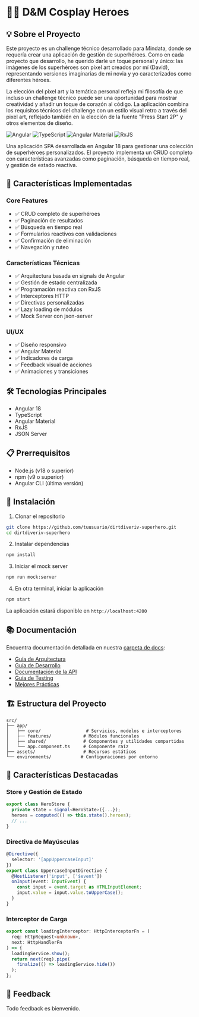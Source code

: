 # 🦸‍♂️ D&M Cosplay Heroes

## 💡 Sobre el Proyecto

Este proyecto es un challenge técnico desarrollado para Mindata, donde se requería crear una aplicación de gestión de superhéroes. Como en cada proyecto que desarrollo, he querido darle un toque personal y único: las imágenes de los superhéroes son pixel art creados por mí (David), representando versiones imaginarias de mi novia y yo caracterizados como diferentes héroes.

La elección del pixel art y la temática personal refleja mi filosofía de que incluso un challenge técnico puede ser una oportunidad para mostrar creatividad y añadir un toque de corazón al código. La aplicación combina los requisitos técnicos del challenge con un estilo visual retro a través del pixel art, reflejado también en la elección de la fuente "Press Start 2P" y otros elementos de diseño.

![Angular](https://img.shields.io/badge/Angular-18-DD0031?style=for-the-badge&logo=angular) 
![TypeScript](https://img.shields.io/badge/TypeScript-007ACC?style=for-the-badge&logo=typescript&logoColor=white)
![Angular Material](https://img.shields.io/badge/Material-18-3f51b5?style=for-the-badge&logo=angular)
![RxJS](https://img.shields.io/badge/RxJS-B7178C?style=for-the-badge&logo=reactivex&logoColor=white)

Una aplicación SPA desarrollada en Angular 18 para gestionar una colección de superhéroes personalizados. El proyecto implementa un CRUD completo con características avanzadas como paginación, búsqueda en tiempo real, y gestión de estado reactiva.

## 🚀 Características Implementadas

### Core Features
- ✅ CRUD completo de superhéroes
- ✅ Paginación de resultados
- ✅ Búsqueda en tiempo real
- ✅ Formularios reactivos con validaciones
- ✅ Confirmación de eliminación
- ✅ Navegación y ruteo

### Características Técnicas
- ✅ Arquitectura basada en signals de Angular
- ✅ Gestión de estado centralizada
- ✅ Programación reactiva con RxJS
- ✅ Interceptores HTTP
- ✅ Directivas personalizadas
- ✅ Lazy loading de módulos
- ✅ Mock Server con json-server

### UI/UX
- ✅ Diseño responsivo
- ✅ Angular Material
- ✅ Indicadores de carga
- ✅ Feedback visual de acciones
- ✅ Animaciones y transiciones

## 🛠️ Tecnologías Principales

- Angular 18
- TypeScript
- Angular Material
- RxJS
- JSON Server

## 📋 Prerrequisitos

- Node.js (v18 o superior)
- npm (v9 o superior)
- Angular CLI (última versión)

## 🔧 Instalación

1. Clonar el repositorio
```bash
git clone https://github.com/tuusuario/dirtdiveriv-superhero.git
cd dirtdiveriv-superhero
```

2. Instalar dependencias
```bash
npm install
```

3. Iniciar el mock server
```bash
npm run mock:server
```

4. En otra terminal, iniciar la aplicación
```bash
npm start
```

La aplicación estará disponible en `http://localhost:4200`

## 📚 Documentación

Encuentra documentación detallada en nuestra [carpeta de docs](./docs):

- [Guía de Arquitectura](./src/docs/ARCHITECTURE.md)
- [Guía de Desarrollo](./src/docs/guides/DEVELOPMENT.md)
- [Documentación de la API](.src/docs/api/SERVICES.md)
- [Guía de Testing](./src/docs/guides/TESTING.md)
- [Mejores Prácticas](./src/docs/development/BEST-PRACTICES.md)

## 🏗️ Estructura del Proyecto

```
src/
├── app/
│   ├── core/                 # Servicios, modelos e interceptores
│   ├── features/            # Módulos funcionales
│   ├── shared/              # Componentes y utilidades compartidas
│   └── app.component.ts     # Componente raíz
├── assets/                  # Recursos estáticos
└── environments/           # Configuraciones por entorno
```

## 🌟 Características Destacadas

### Store y Gestión de Estado
```typescript
export class HeroStore {
  private state = signal<HeroState>({...});
  heroes = computed(() => this.state().heroes);
  // ...
}
```

### Directiva de Mayúsculas
```typescript
@Directive({
  selector: '[appUppercaseInput]'
})
export class UppercaseInputDirective {
  @HostListener('input', ['$event'])
  onInput(event: InputEvent) {
    const input = event.target as HTMLInputElement;
    input.value = input.value.toUpperCase();
  }
}
```

### Interceptor de Carga
```typescript
export const loadingInterceptor: HttpInterceptorFn = (
  req: HttpRequest<unknown>,
  next: HttpHandlerFn
) => {
  loadingService.show();
  return next(req).pipe(
    finalize(() => loadingService.hide())
  );
};
```

## 🤝 Feedback

Todo feedback es bienvenido.